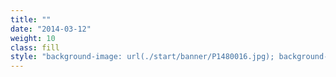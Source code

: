 ```yaml
---
title: ""
date: "2014-03-12"
weight: 10
class: fill
style: "background-image: url(./start/banner/P1480016.jpg); background-size: cover; height: 80vh; background-position: calc(50% - 80px) 50%;"
---
```


